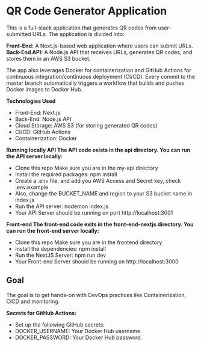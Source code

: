 # QR Code Generator Application

This is a full-stack application that generates QR codes from user-submitted URLs. The application is divided into:

**Front-End:** A Next.js-based web application where users can submit URLs.                                           
**Back-End API:** A Node.js API that receives URLs, generates QR codes, and stores them in an AWS S3 bucket.

The app also leverages Docker for containerization and GitHub Actions for continuous integration/continuous deployment (CI/CD). Every commit to the master branch automatically triggers a workflow that builds and pushes Docker images to Docker Hub.

**Technologies Used**
- Front-End: Next.js
- Back-End: Node.js API
- Cloud Storage: AWS S3 (for storing generated QR codes)
- CI/CD: GitHub Actions
- Containerization: Docker


**Running locally API The API code exists in the api directory. You can run the API server locally:**
- Clone this repo Make sure you are in the my-api directory 
- Install the required packages: npm install
- Create a .env file, and add you AWS Access and Secret key, check .env.example 
- Also, change the BUCKET_NAME and region to your S3 bucket name in index.js 
- Run the API server: nodemon index.js 
- Your API Server should be running on port http://localhost:3001

**Front-end The front-end code exits in the front-end-nextjs directory. You can run the front-end server locally:**
- Clone this repo Make sure you are in the frontend directory 
- Install the dependencies: npm install 
- Run the NextJS Server: npm run dev 
- Your Front-end Server should be running on http://localhost:3000

## Goal

The goal is to get hands-on with DevOps practices like Containerization, CICD and monitoring.

**Secrets for GitHub Actions:**
- Set up the following GitHub secrets:
- DOCKER_USERNAME: Your Docker Hub username.
- DOCKER_PASSWORD: Your Docker Hub password.

